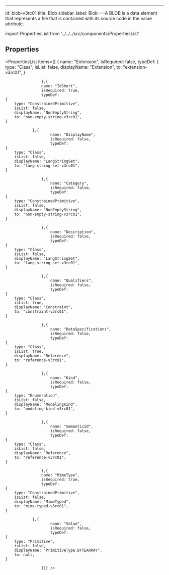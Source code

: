 --- 
id: blob-v3rc01 
title: Blob 
sidebar_label: Blob 
---A BLOB is a data element that represents a file that is contained with its source
code in the value attribute.

import PropertiesList from '../../../src/components/PropertiesList' 

## Properties 

<PropertiesList items={[ 
{
                        name: "Extension",
                        isRequired: false,
                        typeDef: 
    {
        type: "Class",
        isList: false,
        displayName: "Extension",
        to: "extension-v3rc01",
    }
    
                    },{
                    name: "IdShort",
                    isRequired: true,
                    typeDef: 
    {
        type: "ConstrainedPrimitive",
        isList: false,
        displayName: "NonEmptyString",
        to: "non-empty-string-v3rc01",
    }
    
                },{
                        name: "DisplayName",
                        isRequired: false,
                        typeDef: 
    {
        type: "Class",
        isList: false,
        displayName: "LangStringSet",
        to: "lang-string-set-v3rc01",
    }
    
                    },{
                        name: "Category",
                        isRequired: false,
                        typeDef: 
    {
        type: "ConstrainedPrimitive",
        isList: false,
        displayName: "NonEmptyString",
        to: "non-empty-string-v3rc01",
    }
    
                    },{
                        name: "Description",
                        isRequired: false,
                        typeDef: 
    {
        type: "Class",
        isList: false,
        displayName: "LangStringSet",
        to: "lang-string-set-v3rc01",
    }
    
                    },{
                        name: "Qualifiers",
                        isRequired: false,
                        typeDef: 
    {
        type: "Class",
        isList: true,
        displayName: "Constraint",
        to: "constraint-v3rc01",
    }
    
                    },{
                        name: "DataSpecifications",
                        isRequired: false,
                        typeDef: 
    {
        type: "Class",
        isList: true,
        displayName: "Reference",
        to: "reference-v3rc01",
    }
    
                    },{
                        name: "Kind",
                        isRequired: false,
                        typeDef: 
    {
        type: "Enumeration",
        isList: false,
        displayName: "ModelingKind",
        to: "modeling-kind-v3rc01",
    }
    
                    },{
                        name: "SemanticId",
                        isRequired: false,
                        typeDef: 
    {
        type: "Class",
        isList: false,
        displayName: "Reference",
        to: "reference-v3rc01",
    }
    
                    },{
                    name: "MimeType",
                    isRequired: true,
                    typeDef: 
    {
        type: "ConstrainedPrimitive",
        isList: false,
        displayName: "MimeTyped",
        to: "mime-typed-v3rc01",
    }
    
                },{
                        name: "Value",
                        isRequired: false,
                        typeDef: 
    {
        type: "Primitive",
        isList: false,
        displayName: "PrimitiveType.BYTEARRAY",
        to: null,
    }
    
                    }]} /> 
 
